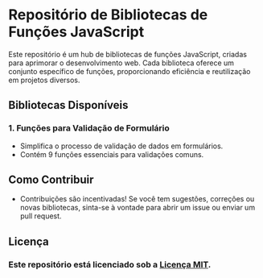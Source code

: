 # Repositório de Bibliotecas de Funções JavaScript

Este repositório é um hub de bibliotecas de funções JavaScript, criadas para aprimorar o desenvolvimento web. Cada biblioteca oferece um conjunto específico de funções, proporcionando eficiência e reutilização em projetos diversos.

## Bibliotecas Disponíveis 

### 1. Funções para Validação de Formulário
- Simplifica o processo de validação de dados em formulários.
- Contém 9 funções essenciais para validações comuns.

## Como Contribuir 

- Contribuições são incentivadas! Se você tem sugestões, correções ou novas bibliotecas, sinta-se à vontade para abrir um issue ou enviar um pull request.

## Licença
### Este repositório está licenciado sob a [Licença MIT](LICENSE).
